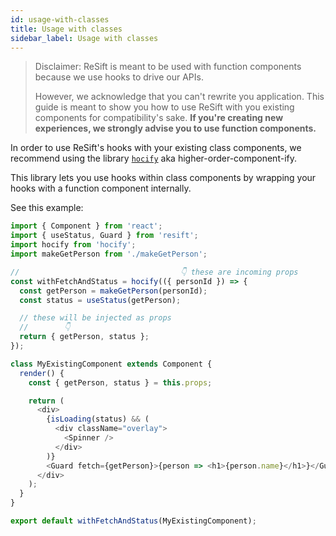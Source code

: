 ```yaml
---
id: usage-with-classes
title: Usage with classes
sidebar_label: Usage with classes
---
```


> Disclaimer: ReSift is meant to be used with function components because we use hooks to drive our APIs.
>
> However, we acknowledge that you can't rewrite you application. This guide is meant to show you how to use ReSift with you existing components for compatibility's sake. **If you're creating new experiences, we strongly advise you to use function components.**

In order to use ReSift's hooks with your existing class components, we recommend using the library [`hocify`](https://github.com/ricokahler/hocify) aka higher-order-component-ify.

This library lets you use hooks within class components by wrapping your hooks with a function component internally.

See this example:

```js
import { Component } from 'react';
import { useStatus, Guard } from 'resift';
import hocify from 'hocify';
import makeGetPerson from './makeGetPerson';

//                                    👇 these are incoming props
const withFetchAndStatus = hocify(({ personId }) => {
  const getPerson = makeGetPerson(personId);
  const status = useStatus(getPerson);

  // these will be injected as props
  //        👇
  return { getPerson, status };
});

class MyExistingComponent extends Component {
  render() {
    const { getPerson, status } = this.props;

    return (
      <div>
        {isLoading(status) && (
          <div className="overlay">
            <Spinner />
          </div>
        )}
        <Guard fetch={getPerson}>{person => <h1>{person.name}</h1>}</Guard>
      </div>
    );
  }
}

export default withFetchAndStatus(MyExistingComponent);
```
